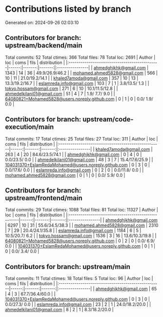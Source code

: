 # Contributions listed by branch
Generated on: 2024-09-26 02:03:10
## Contributors for branch: upstream/backend/main
Total commits: 52
Total ctimes: 366
Total files: 78
Total loc: 2691
| Author                                        |   loc |   coms |   fils |  distribution   |
|:----------------------------------------------|------:|-------:|-------:|:----------------|
| ahmedghjkhk@gmail.com                         |  1343 |     14 |     36 | 49.9/26.9/46.2  |
| mohamed.ahmed5828@gmail.com                   |   566 |     10 |     11 | 21.0/19.2/14.1  |
| khaled7amoda@gmail.com                        |   357 |     10 |     13 | 13.3/19.2/16.7  |
| eslamreda.info@gmail.com                      |   103 |      7 |      1 | 3.8/13.5/ 1.3   |
| tokyo.hossam@gmail.com                        |   271 |      6 |     10 | 10.1/11.5/12.8  |
| ahmedelkilani01@gmail.com                     |    51 |      4 |      7 | 1.9/ 7.7/ 9.0   |
| 64080821+Mohamed5828@users.noreply.github.com |     0 |      1 |      0 | 0.0/ 1.9/ 0.0   |
## Contributors for branch: upstream/code-execution/main
Total commits: 17
Total ctimes: 25
Total files: 27
Total loc: 311
| Author                                              |   loc |   coms |   fils |  distribution   |
|:----------------------------------------------------|------:|-------:|-------:|:----------------|
| khaled7amoda@gmail.com                              |   263 |      4 |     20 | 84.6/23.5/74.1  |
| ahmedghjkhk@gmail.com                               |     0 |      4 |      0 | 0.0/23.5/ 0.0   |
| ahmedelkilani01@gmail.com                           |    48 |      3 |      7 | 15.4/17.6/25.9  |
| 104031370+EslamRedaMohamed@users.noreply.github.com |     0 |      3 |      0 | 0.0/17.6/ 0.0   |
| eslamreda.info@gmail.com                            |     0 |      2 |      0 | 0.0/11.8/ 0.0   |
| mohamed.ahmed5828@gmail.com                         |     0 |      1 |      0 | 0.0/ 5.9/ 0.0   |
## Contributors for branch: upstream/frontend/main
Total commits: 29
Total ctimes: 1088
Total files: 81
Total loc: 11327
| Author                                              |   loc |   coms |   fils |  distribution   |
|:----------------------------------------------------|------:|-------:|-------:|:----------------|
| ahmedghjkhk@gmail.com                               |  6297 |     10 |     31 | 55.6/34.5/38.3  |
| mohamed.ahmed5828@gmail.com                         |  2310 |      7 |     29 | 20.4/24.1/35.8  |
| eslamreda.info@gmail.com                            |  1184 |      6 |      5 | 10.5/20.7/ 6.2  |
| tokyo.hossam@gmail.com                              |  1536 |      3 |     16 | 13.6/10.3/19.8  |
| 64080821+Mohamed5828@users.noreply.github.com       |     0 |      2 |      0 | 0.0/ 6.9/ 0.0   |
| 104031370+EslamRedaMohamed@users.noreply.github.com |     0 |      1 |      0 | 0.0/ 3.4/ 0.0   |
## Contributors for branch: upstream/main
Total commits: 11
Total ctimes: 18
Total files: 5
Total loc: 96
| Author                                              |   loc |   coms |   fils |  distribution   |
|:----------------------------------------------------|------:|-------:|-------:|:----------------|
| ahmedghjkhk@gmail.com                               |    65 |      4 |      3 | 67.7/36.4/60.0  |
| 104031370+EslamRedaMohamed@users.noreply.github.com |     0 |      3 |      0 | 0.0/27.3/ 0.0   |
| eslamreda.info@gmail.com                            |    23 |      2 |      1 | 24.0/18.2/20.0  |
| ahmedelkilani01@gmail.com                           |     8 |      2 |      1 | 8.3/18.2/20.0   |
